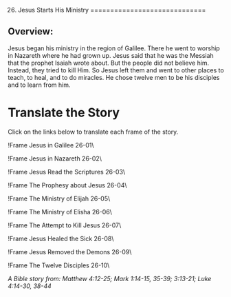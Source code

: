 26. Jesus Starts His Ministry
=============================

Overview:
---------

Jesus began his ministry in the region of Galilee. There he went to
worship in Nazareth where he had grown up. Jesus said that he was the
Messiah that the prophet Isaiah wrote about. But the people did not
believe him. Instead, they tried to kill Him. So Jesus left them and
went to other places to teach, to heal, and to do miracles. He chose
twelve men to be his disciples and to learn from him.

Translate the Story
===================

Click on the links below to translate each frame of the story.

!Frame
 Jesus in Galilee 26-01\

!Frame
 Jesus in Nazareth 26-02\

!Frame
 Jesus Read the Scriptures 26-03\

!Frame
 The Prophesy about Jesus 26-04\

!Frame
 The Ministry of Elijah 26-05\

!Frame
 The Ministry of Elisha 26-06\

!Frame
 The Attempt to Kill Jesus 26-07\

!Frame
 Jesus Healed the Sick 26-08\

!Frame
 Jesus Removed the Demons 26-09\

!Frame
 The Twelve Disciples 26-10\

*A Bible story from: Matthew 4:12-25; Mark 1:14-15, 35-39; 3:13-21;
Luke 4:14-30, 38-44*


